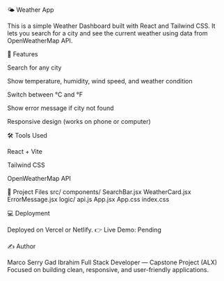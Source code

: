 🌤️ Weather App

This is a simple Weather Dashboard built with React and Tailwind CSS.
It lets you search for a city and see the current weather using data from OpenWeatherMap API.

🚀 Features

Search for any city

Show temperature, humidity, wind speed, and weather condition

Switch between °C and °F

Show error message if city not found

Responsive design (works on phone or computer)

🛠️ Tools Used

React + Vite

Tailwind CSS

OpenWeatherMap API

📁 Project Files
src/
  components/
    SearchBar.jsx
    WeatherCard.jsx
    ErrorMessage.jsx
  logic/
    api.js
  App.jsx
  App.css
  index.css

💻 Deployment

Deployed on Vercel or Netlify.
👉 Live Demo: Pending

✍️ Author

Marco Serry Gad Ibrahim
Full Stack Developer — Capstone Project (ALX)
Focused on building clean, responsive, and user-friendly applications.
